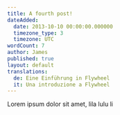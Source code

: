 ```yaml
---
title: A fourth post!
dateAdded:
  date: 2013-10-10 00:00:00.000000
  timezone_type: 3
  timezone: UTC
wordCount: 7
author: James
published: true
layout: default
translations:
  de: Eine Einführung in Flywheel
  it: Una introduzione a Flywheel
---
```

<p>Lorem ipsum dolor sit amet, lila lulu li<br></p>